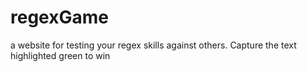 # regexGame

a website for testing your regex skills against others.
Capture the text highlighted green to win
